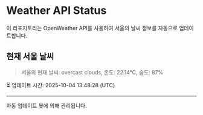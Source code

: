 
# Weather API Status

이 리포지토리는 OpenWeather API를 사용하여 서울의 날씨 정보를 자동으로 업데이트합니다.

## 현재 서울 날씨
> 서울의 현재 날씨: overcast clouds, 온도: 22.14°C, 습도: 87%

⏳ 업데이트 시간: 2025-10-04 13:48:28 (UTC)

---
자동 업데이트 봇에 의해 관리됩니다.
